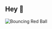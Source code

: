 ## Hey 👋

![Bouncing Red Ball](https://raw.githubusercontent.com/NyKRiX/NyKRiX/output/bouncing-ball.svg)
